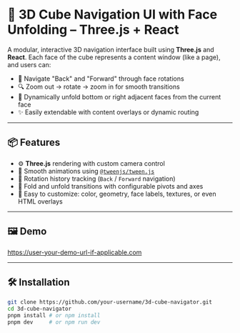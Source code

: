 # 🧊 3D Cube Navigation UI with Face Unfolding – Three.js + React

A modular, interactive 3D navigation interface built using **Three.js** and **React**. Each face of the cube represents a content window (like a page), and users can:

- 🔁 Navigate "Back" and "Forward" through face rotations  
- 🔍 Zoom out → rotate → zoom in for smooth transitions  
- 🔽 Dynamically unfold bottom or right adjacent faces from the current face  
- ✨ Easily extendable with content overlays or dynamic routing

---

## 📦 Features

- ⚙️ **Three.js** rendering with custom camera control
- 🚀 Smooth animations using [`@tweenjs/tween.js`](https://github.com/tweenjs/tween.js)
- 🧭 Rotation history tracking (`Back` / `Forward` navigation)
- 🔽 Fold and unfold transitions with configurable pivots and axes
- 🔧 Easy to customize: color, geometry, face labels, textures, or even HTML overlays

---

## 🖼 Demo

https://user-your-demo-url-if-applicable.com

---

## 🛠 Installation

```bash
git clone https://github.com/your-username/3d-cube-navigator.git
cd 3d-cube-navigator
pnpm install # or npm install
pnpm dev     # or npm run dev
